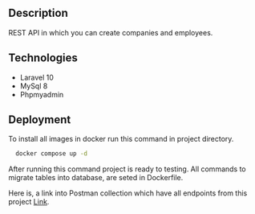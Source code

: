 ## Description
REST API in which you can create companies and employees.

## Technologies
- Laravel 10
- MySql 8
- Phpmyadmin

## Deployment

To install all images in docker run this command in project directory.

```bash
  docker compose up -d
```

After running this command project is ready to testing. All commands to migrate tables into database, are seted in Dockerfile.

Here is, a link into Postman collection which have all endpoints from this project [Link](https://interstellar-shuttle-234972.postman.co/workspace/My-Workspace~d2471d54-0a7a-448e-8aa0-8b4d3d3d3c4d/collection/24912160-431cd2d3-ebf8-43df-abe1-8ca847b9815b?action=share&creator=24912160).
